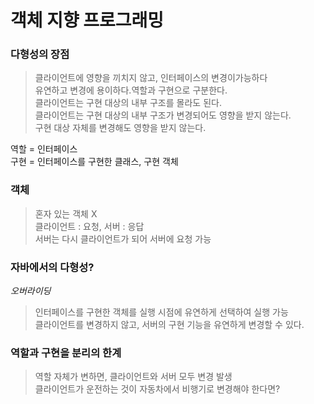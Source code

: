 # 객체 지향 프로그래밍

### 다형성의 장점
> 클라이언트에 영향을 끼치지 않고, 인터페이스의 변경이가능하다  
유연하고 변경에 용이하다.역할과 구현으로 구분한다.   
클라이언트는 구현 대상의 내부 구조를 몰라도 된다.  
클라이언트는 구현 대상의 내부 구조가 변경되어도 영향을 받지 않는다.  
구현 대상 자체를 변경해도 영향을 받지 않는다.  

역할 = 인터페이스  
구현 = 인터페이스를 구현한 클래스, 구현 객체

### 객체
> 혼자 있는 객체 X  
클라이언트 : 요청, 서버 : 응답  
서버는 다시 클라이언트가 되어 서버에 요청 가능

### 자바에서의 다형성?
*오버라이딩*
> 인터페이스를 구현한 객체를 실행 시점에 유연하게 선택하여 실행 가능  
클라이언트를 변경하지 않고, 서버의 구현 기능을 유연하게 변경할 수 있다.

### 역할과 구현을 분리의 한계
> 역할 자체가 변하면, 클라이언트와 서버 모두 변경 발생  
클라이언트가 운전하는 것이 자동차에서 비행기로 변경해야 한다면?


